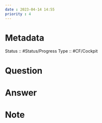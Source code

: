 ```yaml
---
date : 2023-04-14 14:55
priority : 4
---
```

# Metadata
Status :: #Status/Progress 
Type :: #CF/Cockpit 
# Question
# Answer
# Note

